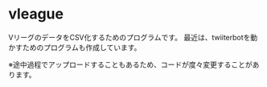 # vleague

VリーグのデータをCSV化するためのプログラムです。
最近は、twiiterbotを動かすためのプログラムも作成しています。

※途中過程でアップロードすることもあるため、コードが度々変更することがあります。
